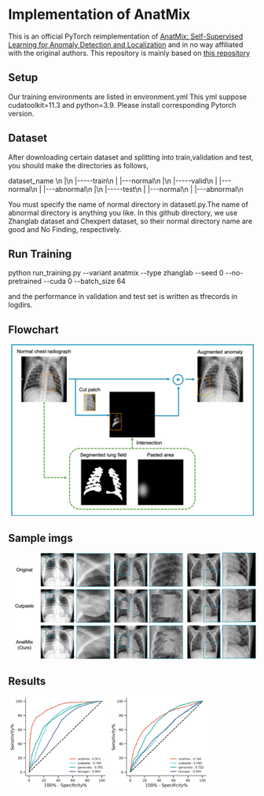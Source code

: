# Implementation of AnatMix

This is an official PyTorch reimplementation of [AnatMix: Self-Supervised Learning for Anomaly Detection and Localization](https://arxiv.org/abs/2104.0401) and in no way affiliated with the original authors. This repository is mainly based on [this repository](https://github.com/Runinho/pytorch-cutpaste)

## Setup
Our training environments are listed in environment.yml
This yml suppose cudatoolkit=11.3 and python=3.9. Please install corresponding Pytorch version.

## Dataset
After downloading certain dataset and splitting into train,validation and test, you should make the directories as follows,

dataset_name \n
 |\n
 |-----train\n
 |       |---normal\n
 |\n
 |-----valid\n
 |       |---normal\n
 |       |---abnormal\n
 |\n
 |-----test\n
 |       |---normal\n
 |       |---abnormal\n

You must specify the name of normal directory in datasetl.py.The name of abnormal directory is anything you like.
In this github directory, we use Zhanglab dataset and Chexpert dataset, so their normal directory name are good and No Finding, respectively.

## Run Training

python run_training.py --variant anatmix --type zhanglab  --seed 0 --no-pretrained --cuda 0 --batch_size 64 

and the performance in validation and test set is written as tfrecords in logdirs.

## Flowchart
![flowchart](doc/imgs/flowchart.png)

## Sample imgs

![sample imgs](doc/imgs/anatmix.png)

## Results
<img src="doc/imgs/zhanglab.png" width="40%"> <img src="doc/imgs/chexpert.png" width="40%">
